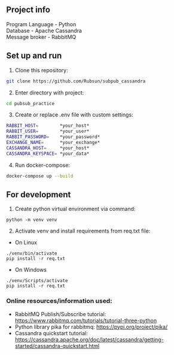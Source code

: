 ## Project info
Program Language - Python  
Database - Apache Cassandra     
Message broker - RabbitMQ

## Set up and run

1. Clone this repository:
```bash
git clone https://github.com/Rubsun/subpub_cassandra
```

2. Enter directory with project:
```bash
cd pubsub_practice
```

3. Create or replace .env file with custom settings:
```bash
RABBIT_HOST=        *your_host*
RABBIT_USER=        *your_user*
RABBIT_PASSWORD=    *your_password*
EXCHANGE_NAME=      *your_exchange*
CASSANDRA_HOST=     *your_host*
CASSANDRA_KEYSPACE= *your_data*
```

4. Run docker-compose:
```bash
docker-compose up --build
```

## For development

1. Create python virtual environment via command:
```
python -m venv venv
```

2. Activate venv and install requirements from req.txt file:
- On Linux
```
./venv/bin/activate
pip install -r req.txt
```
- On Windows
```
./venv/Scripts/activate
pip install -r req.txt
```

### Online resources/information used:
- RabbitMQ Publish/Subscribe tutorial:  
https://www.rabbitmq.com/tutorials/tutorial-three-python
- Python library pika for rabbitmq: 
https://pypi.org/project/pika/
- Cassandra quickstart tutorial:    
https://cassandra.apache.org/doc/latest/cassandra/getting-started/cassandra-quickstart.html